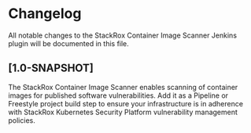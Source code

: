 # Changelog
All notable changes to the StackRox Container Image Scanner Jenkins plugin will be documented in this file.

## [1.0-SNAPSHOT]
The StackRox Container Image Scanner enables scanning of container images for published software vulnerabilities. 
Add it as a Pipeline or Freestyle project build step to ensure your infrastructure is in adherence with StackRox Kubernetes
Security Platform vulnerability management policies.
